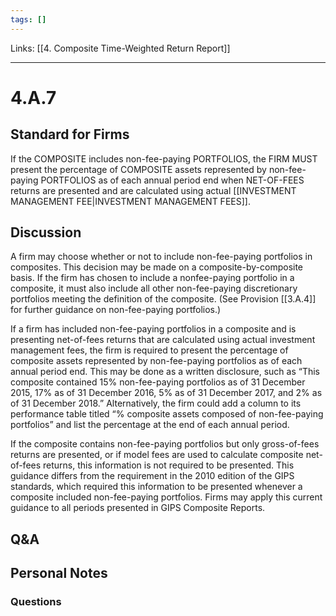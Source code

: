 ```yaml
---
tags: []
---
```

Links: [[4. Composite Time-Weighted Return Report]]
___
# 4.A.7
## Standard for Firms
If the COMPOSITE includes non-fee-paying PORTFOLIOS, the FIRM MUST present the percentage of COMPOSITE assets represented by non-fee-paying PORTFOLIOS as of each annual period end when NET-OF-FEES returns are presented and are calculated using actual [[INVESTMENT MANAGEMENT FEE|INVESTMENT MANAGEMENT FEES]].
## Discussion
A firm may choose whether or not to include non-fee-paying portfolios in composites. This decision may be made on a composite-by-composite basis. If the firm has chosen to include a nonfee-paying portfolio in a composite, it must also include all other non-fee-paying discretionary portfolios meeting the definition of the composite. (See Provision [[3.A.4]] for further guidance on non-fee-paying portfolios.)

If a firm has included non-fee-paying portfolios in a composite and is presenting net-of-fees returns that are calculated using actual investment management fees, the firm is required to present the percentage of composite assets represented by non-fee-paying portfolios as of each annual period end. This may be done as a written disclosure, such as “This composite contained 15% non-fee-paying portfolios as of 31 December 2015, 17% as of 31 December 2016, 5% as of 31 December 2017, and 2% as of 31 December 2018.” Alternatively, the firm could add a column to its performance table titled “% composite assets composed of non-fee-paying portfolios” and list the percentage at the end of each annual period.

If the composite contains non-fee-paying portfolios but only gross-of-fees returns are presented, or if model fees are used to calculate composite net-of-fees returns, this information is not required to be presented. This guidance differs from the requirement in the 2010 edition of the GIPS standards, which required this information to be presented whenever a composite included non-fee-paying portfolios. Firms may apply this current guidance to all periods presented in GIPS Composite Reports.
## Q&A

## Personal Notes

### Questions